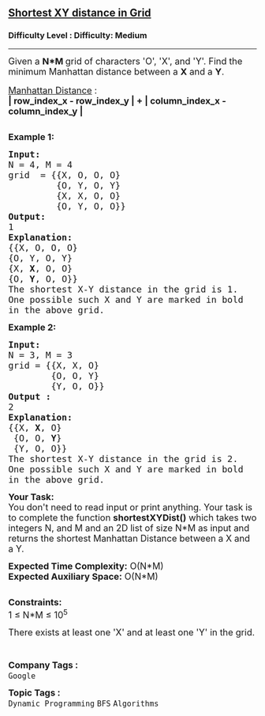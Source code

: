<h2><a href="https://www.geeksforgeeks.org/problems/shortest-xy-distance-in-grid--170647/1?page=5&difficulty=Medium&status=unsolved&sortBy=submissions">Shortest XY distance in Grid</a></h2><h3>Difficulty Level : Difficulty: Medium</h3><hr><div class="problems_problem_content__Xm_eO"><p><span style="font-size:18px">Given a <strong>N*M </strong>grid of characters 'O', 'X', and 'Y'. Find the minimum&nbsp;Manhattan&nbsp;distance between a&nbsp;<strong>X</strong> and a&nbsp;<strong>Y</strong>.</span><br>
<br>
<span style="font-size:18px"><u>Manhattan&nbsp;Distance</u> :<br>
<strong>| row_index_x - row_index_y | + | column_index_x - column_index_y |</strong></span></p>

<p><br>
<span style="font-size:18px"><strong>Example 1:</strong></span></p>

<pre><span style="font-size:18px"><strong>Input:
</strong>N = 4, M = 4
grid  = {{X, O, O, O}
         {O, Y, O, Y}
         {X, X, O, O}
         {O, Y, O, O}}</span>
<span style="font-size:18px"><strong>Output:
</strong>1
<strong>Explanation:</strong>
{{X, O, O, O}
{O, Y, O, Y}
{X, <strong>X</strong>, O, O}
{O, <strong>Y</strong>, O, O}}
The shortest X-Y distance in the grid is 1.
One possible such X and Y are marked in bold
in the above grid.</span></pre>

<p><span style="font-size:18px"><strong>Example 2:</strong></span></p>

<pre><span style="font-size:18px"><strong>Input:
</strong>N = 3, M = 3
grid = {{X, X, O}
        {O, O, Y}
        {Y, O, O}}
<strong>Output :</strong>
2</span>
<span style="font-size:18px"><strong>Explanation:</strong>
{{X, <strong>X</strong>, O}
 {O, O, <strong>Y</strong>}
 {Y, O, O}}</span>
<span style="font-size:18px">The shortest X-Y distance in the grid is 2.
One possible such X and Y are marked in bold
in the above grid.</span>
</pre>

<p><span style="font-size:18px"><strong>Your Task:&nbsp;&nbsp;</strong><br>
You don't need to read input or print anything. Your task is to complete the function <strong>shortestXYDist()</strong>&nbsp;which takes two integers N, and M and an 2D list of size N*M as input and returns the shortest Manhattan&nbsp;Distance between a X and a Y.</span></p>

<p><span style="font-size:18px"><strong>Expected Time Complexity:</strong>&nbsp;O(N*M)<br>
<strong>Expected Auxiliary Space:</strong>&nbsp;O(N*M)</span></p>

<p><br>
<span style="font-size:18px"><strong>Constraints:</strong><br>
1 ≤ N*M ≤ 10<sup>5</sup><sup>&nbsp;</sup></span></p>

<p><span style="font-size:18px">There exists at least one 'X' and at least one 'Y' in the grid.</span></p>

<p>&nbsp;</p>
</div><p><span style=font-size:18px><strong>Company Tags : </strong><br><code>Google</code>&nbsp;<br><p><span style=font-size:18px><strong>Topic Tags : </strong><br><code>Dynamic Programming</code>&nbsp;<code>BFS</code>&nbsp;<code>Algorithms</code>&nbsp;